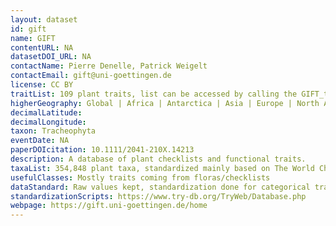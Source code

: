 ```yaml
---
layout: dataset
id: gift
name: GIFT
contentURL: NA
datasetDOI_URL: NA
contactName: Pierre Denelle, Patrick Weigelt
contactEmail: gift@uni-goettingen.de
license: CC BY
traitList: 109 plant traits, list can be accessed by calling the GIFT_traits_meta() function from the GIFT R package
higherGeography: Global | Africa | Antarctica | Asia | Europe | North America | Oceania | South America
decimalLatitude:
decimalLongitude:
taxon: Tracheophyta
eventDate: NA
paperDOIcitation: 10.1111/2041-210X.14213
description: A database of plant checklists and functional traits.
taxaList: 354,848 plant taxa, standardized mainly based on The World Checklist of Vascular Plants
usefulClasses: Mostly traits coming from floras/checklists
dataStandard: Raw values kept, standardization done for categorical traits
standardizationScripts: https://www.try-db.org/TryWeb/Database.php
webpage: https://gift.uni-goettingen.de/home
---
```

